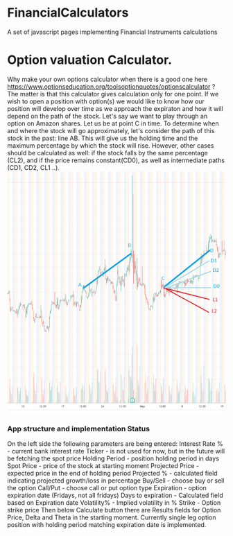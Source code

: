 # FinancialCalculators
A set of javascript pages implementing Financial Instruments calculations
# Option valuation Calculator.
Why make your own options calculator when there is a good one here https://www.optionseducation.org/toolsoptionquotes/optionscalculator ?
The matter is that this calculator gives calculation only for one point. If we wish to open a position with option(s) we would like to know how our position will develop over time as we approach the expiraton and how it will depend on the path of the stock.
Let's say we want to play through an option on Amazon shares. Let us be at point C in time. To determine when and where the stock will go approximately, let's consider the path of this stock in the past: line AB. This will give us the holding time and the maximum percentage by which the stock will rise. However, other cases should be calculated as well: if the stock falls by the same percentage (CL2), and if the price remains constant(CD0), as well as intermediate paths (CD1, CD2, CL1 ..).
![plot](Amazon.PNG)
### App structure and implementation Status
On the left side the following parameters are being entered:
  Interest Rate %    - current bank interest rate
  Ticker             - is not used for now, but in the future will be fetching the spot price
  Holding Period     - position holding period in days
  Spot Price         - price of the stock at starting moment
  Projected Price    - expected price in the end of holding period
  Projected %        - calculated field indicating projected growth/loss in percentage
  Buy/Sell           - choose buy or sell the option
  Call/Put           - choose call or put option type
  Expiration         - option expiration date (Fridays, not all fridays)
  Days to expiration - Calculated field based on Expiration date
  Volatility%        - Implied volatility in %
  Strike             - Option strike price
  Then below Calculate button there are Results fields for Option Price, Delta and Theta in the starting moment.
Currently single leg option position with holding period matching expiration date is implemented.
